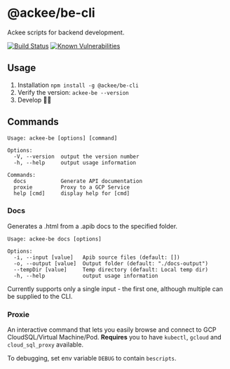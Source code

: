 # @ackee/be-cli

Ackee scripts for backend development.

[![Build Status](https://img.shields.io/travis/com/AckeeCZ/be-scripts/master.svg?style=flat-square)](https://travis-ci.com/AckeeCZ/be-scripts)
[![Known Vulnerabilities](https://snyk.io/test/github/AckeeCZ/be-scripts/badge.svg)](https://snyk.io/test/github/AckeeCZ/be-scripts)



## Usage

1. Installation `npm install -g @ackee/be-cli`
1. Verify the version: `ackee-be --version`
1. Develop 👨‍💻

## Commands
```
Usage: ackee-be [options] [command]

Options:
  -V, --version  output the version number
  -h, --help     output usage information

Commands:
  docs           Generate API documentation
  proxie         Proxy to a GCP Service
  help [cmd]     display help for [cmd]
```

### Docs
Generates a .html from a .apib docs to the specified folder.
```
Usage: ackee-be docs [options]

Options:
  -i, --input [value]   Apib source files (default: [])
  -o, --output [value]  Output folder (default: "./docs-output")
  --tempDir [value]     Temp directory (default: Local temp dir)
  -h, --help            output usage information
```

Currently supports only a single input - the first one, although multiple can be supplied to the CLI.

### Proxie
An interactive command that lets you easily browse and connect to GCP CloudSQL/Virtual Machine/Pod.
**Requires** you to have `kubectl`, `gcloud` and `cloud_sql_proxy` available.

To debugging, set env variable `DEBUG` to contain `bescripts`.
